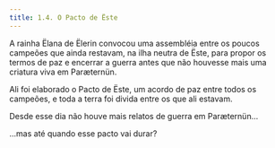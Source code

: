 ```yaml
---
title: 1.4. O Pacto de Ëste
---
```


A rainha Ëlana de Ëlerin convocou uma assembléia entre os poucos campeões que ainda restavam, na ilha neutra de Ëste, para propor os termos de paz e encerrar a guerra antes que não houvesse mais uma criatura viva em Paræternün.

Ali foi elaborado o Pacto de Ëste, um acordo de paz entre todos os campeões, e toda a terra foi divida entre os que ali estavam.

Desde esse dia não houve mais relatos de guerra em Paræternün...

...mas até quando esse pacto vai durar?